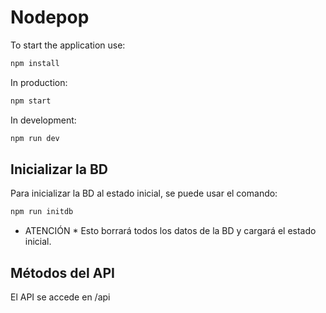 # Nodepop

To start the application use:

```sh
npm install
```

In production:

```sh
npm start
```

In development:

```sh
npm run dev
```


## Inicializar la BD

Para inicializar la BD al estado inicial, se puede usar el comando:

```sh
npm run initdb
```

* ATENCIÓN * Esto borrará todos los datos de la BD y cargará el estado inicial.


## Métodos del API

El API se accede en /api

